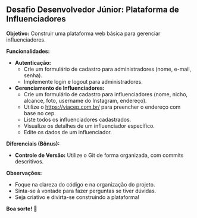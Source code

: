 ## Desafio Desenvolvedor Júnior: Plataforma de Influenciadores

**Objetivo:** Construir uma plataforma web básica para gerenciar influenciadores.

**Funcionalidades:**

* **Autenticação:**
    * Crie um formulário de cadastro para administradores (nome, e-mail, senha).
    * Implemente login e logout para administradores.
* **Gerenciamento de Influenciadores:**
    * Crie um formulário de cadastro para influenciadores (nome, nicho, alcance, foto, username do Instagram, endereço).
    * Utilize o https://viacep.com.br/ para preencher o endereço com base no cep.
    * Liste todos os influenciadores cadastrados.
    * Visualize os detalhes de um influenciador específico.
    * Edite os dados de um influenciador.

**Diferenciais (Bônus):**
* **Controle de Versão:** Utilize o Git de forma organizada, com commits descritivos.

**Observações:**

* Foque na clareza do código e na organização do projeto.
* Sinta-se à vontade para fazer perguntas se tiver dúvidas.
* Seja criativo e divirta-se construindo a plataforma!

**Boa sorte!** 🚀
